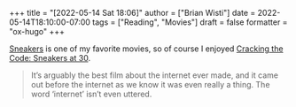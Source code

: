 +++
title = "[2022-05-14 Sat 18:06]"
author = ["Brian Wisti"]
date = 2022-05-14T18:10:00-07:00
tags = ["Reading", "Movies"]
draft = false
formatter = "ox-hugo"
+++

[Sneakers](https://www.imdb.com/title/tt0105435/) is one of my favorite movies, so of course I enjoyed [Cracking the Code: Sneakers at 30](https://letterboxd.com/journal/cracking-the-code-sneakers/).

> It’s arguably the best film about the internet ever made, and it came out before the internet as we know it was even really a thing. The word ‘internet’ isn’t even uttered.
